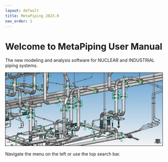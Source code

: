 ```yaml
---
layout: default
title: MetaPiping 2023.0
nav_order: 1
---
```


# Welcome to MetaPiping User Manual


The new modeling and analysis software for NUCLEAR and INDUSTRIAL piping systems.

![Logo](Images/Piping.jpg)

Navigate the menu on the left or use the top search bar.